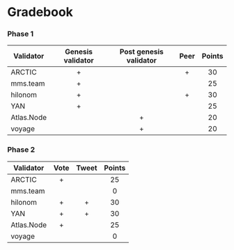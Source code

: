 # Gradebook

### Phase 1

| Validator  | Genesis validator | Post genesis validator | Peer | Points |
|------------|:-----------------:|:----------------------:|:----:|:------:|
| ARCTIC     |         +         |                        |  +   |   30   |
| mms.team   |         +         |                        |      |   25   |
| hilonom    |         +         |                        |  +   |   30   |
| YAN        |         +         |                        |      |   25   |
| Atlas.Node |                   |           +            |      |   20   |
| voyage     |                   |           +            |      |   20   |

### Phase 2

| Validator  | Vote | Tweet | Points |
|------------|:----:|:-----:|:------:|
| ARCTIC     |  +   |       |   25   |
| mms.team   |      |       |   0    |
| hilonom    |  +   |   +   |   30   |
| YAN        |  +   |   +   |   30   |
| Atlas.Node |  +   |       |   25   |
| voyage     |      |       |   0    |
